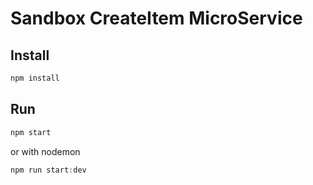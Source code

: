 # Sandbox CreateItem MicroService

## Install

```javascript
npm install
```

## Run

```javascript
npm start
```

or with nodemon

```javascript
npm run start:dev
```